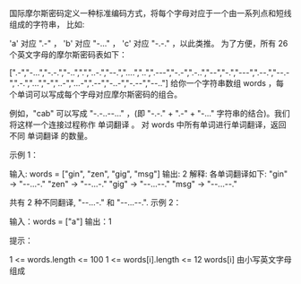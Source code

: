 国际摩尔斯密码定义一种标准编码方式，将每个字母对应于一个由一系列点和短线组成的字符串， 比如:

'a' 对应 ".-" ，
'b' 对应 "-..." ，
'c' 对应 "-.-." ，以此类推。
为了方便，所有 26 个英文字母的摩尔斯密码表如下：

[".-","-...","-.-.","-..",".","..-.","--.","....","..",".---","-.-",".-..","--","-.","---",".--.","--.-",".-.","...","-","..-","...-",".--","-..-","-.--","--.."]
给你一个字符串数组 words ，每个单词可以写成每个字母对应摩尔斯密码的组合。

例如，"cab" 可以写成 "-.-..--..." ，(即 "-.-." + ".-" + "-..." 字符串的结合)。我们将这样一个连接过程称作 单词翻译 。
对 words 中所有单词进行单词翻译，返回不同 单词翻译 的数量。

示例 1：

输入: words = ["gin", "zen", "gig", "msg"]
输出: 2
解释:
各单词翻译如下:
"gin" -> "--...-."
"zen" -> "--...-."
"gig" -> "--...--."
"msg" -> "--...--."

共有 2 种不同翻译, "--...-." 和 "--...--.".
示例 2：

输入：words = ["a"]
输出：1

提示：

1 <= words.length <= 100
1 <= words[i].length <= 12
words[i] 由小写英文字母组成
